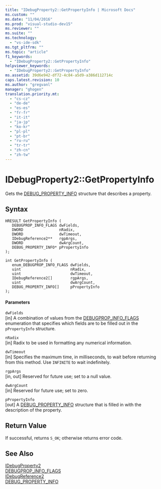 ```yaml
---
title: "IDebugProperty2::GetPropertyInfo | Microsoft Docs"
ms.custom: ""
ms.date: "11/04/2016"
ms.prod: "visual-studio-dev15"
ms.reviewer: ""
ms.suite: ""
ms.technology: 
  - "vs-ide-sdk"
ms.tgt_pltfrm: ""
ms.topic: "article"
f1_keywords: 
  - "IDebugProperty2::GetPropertyInfo"
helpviewer_keywords: 
  - "IDebugProperty2::GetPropertyInfo"
ms.assetid: 39d6e942-df72-4c84-a5d9-a386d112714c
caps.latest.revision: 10
ms.author: "gregvanl"
manager: "ghogen"
translation.priority.mt: 
  - "cs-cz"
  - "de-de"
  - "es-es"
  - "fr-fr"
  - "it-it"
  - "ja-jp"
  - "ko-kr"
  - "pl-pl"
  - "pt-br"
  - "ru-ru"
  - "tr-tr"
  - "zh-cn"
  - "zh-tw"
---
```

# IDebugProperty2::GetPropertyInfo
Gets the [DEBUG_PROPERTY_INFO](../../../extensibility/debugger/reference/debug-property-info.md) structure that describes a property.  
  
## Syntax  
  
```cpp#  
HRESULT GetPropertyInfo (   
   DEBUGPROP_INFO_FLAGS dwFields,  
   DWORD                nRadix,  
   DWORD                dwTimeout,  
   IDebugReference2**   rgpArgs,  
   DWORD                dwArgCount,  
   DEBUG_PROPERTY_INFO* pPropertyInfo  
);  
```  
  
```cpp#  
int GetPropertyInfo (   
   enum_DEBUGPROP_INFO_FLAGS dwFields,  
   uint                      nRadix,  
   uint                      dwTimeout,  
   IDebugReference2[]        rgpArgs,  
   uint                      dwArgCount,  
   DEBUG_PROPERTY_INFO[]     pPropertyInfo  
);  
```  
  
#### Parameters  
 `dwFields`  
 [in] A combination of values from the [DEBUGPROP_INFO_FLAGS](../../../extensibility/debugger/reference/debugprop-info-flags.md) enumeration that specifies which fields are to be filled out in the `pPropertyInfo` structure.  
  
 `nRadix`  
 [in] Radix to be used in formatting any numerical information.  
  
 `dwTimeout`  
 [in] Specifies the maximum time, in milliseconds, to wait before returning from this method. Use `INFINITE` to wait indefinitely.  
  
 `rgpArgs`  
 [in, out] Reserved for future use; set to a null value.  
  
 `dwArgCount`  
 [in] Reserved for future use; set to zero.  
  
 `pPropertyInfo`  
 [out] A [DEBUG_PROPERTY_INFO](../../../extensibility/debugger/reference/debug-property-info.md) structure that is filled in with the description of the property.  
  
## Return Value  
 If successful, returns `S_OK`; otherwise returns error code.  
  
## See Also  
 [IDebugProperty2](../../../extensibility/debugger/reference/idebugproperty2.md)   
 [DEBUGPROP_INFO_FLAGS](../../../extensibility/debugger/reference/debugprop-info-flags.md)   
 [IDebugReference2](../../../extensibility/debugger/reference/idebugreference2.md)   
 [DEBUG_PROPERTY_INFO](../../../extensibility/debugger/reference/debug-property-info.md)